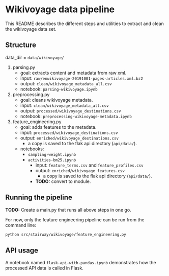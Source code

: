 # Wikivoyage data pipeline

This README describes the different steps and utilities to extract and clean
the wikivoyage data set.

## Structure

data_dir = `data/wikivoyage/`

1. parsing.py
    - goal: extracts content and metadata from raw xml.
    - input: `raw/enwikivoyage-20191001-pages-articles.xml.bz2`
    - output: `clean/wikivoyage_metadata_all.csv`
    - notebook: `parsing-wikivoyage.ipynb`
2. preprocessing.py
    - goal: cleans wikivoyage metadata.
    - input: `clean/wikivoyage_metadata_all.csv`
    - output: `processed/wikivoyage_destinations.csv`
    - notebook: `preprocessing-wikivoyage-metadata.ipynb`
3. feature_engineering.py
    - goal: adds features to the metadata.
    - input: `processed/wikivoyage_destinations.csv`
    - output: `enriched/wikivoyage_destinations.csv`
        - a copy is saved to the flak api directory (`api/data/`).
    - notebooks:
        - `sampling-weight.ipynb`
        - `activities-bm25.ipynb`
            - input: `feature_terms.csv` and `feature_profiles.csv`
            - output: `enriched/wikivoyage_features.csv`
                - a copy is saved to the flak api directory (`api/data/`).
            - **TODO:** convert to module.

## Running the pipeline

**TODO:** Create a main.py that runs all above steps in one go.

For now, only the feature engineering pipeline can be run from the command line:

```bash
python src/stairway/wikivoyage/feature_engineering.py
```

## API usage

A notebook named `flask-api-with-pandas.ipynb` demonstrates how the processed API
data is called in Flask.

